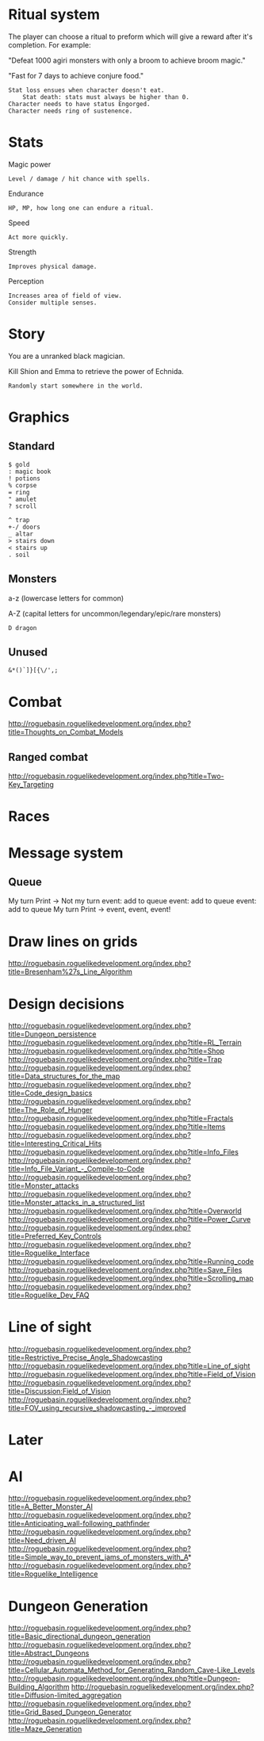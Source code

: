 Ritual system
=============

The player can choose a ritual to preform which will give a reward after it's 
completion. For example:

"Defeat 1000 agiri monsters with only a broom to achieve broom magic."

"Fast for 7 days to achieve conjure food."
	
	Stat loss ensues when character doesn't eat.
		Stat death: stats must always be higher than 0.
	Character needs to have status Engorged.
	Character needs ring of sustenence.


Stats
=====

Magic power
	
	Level / damage / hit chance with spells.

Endurance

	HP, MP, how long one can endure a ritual.

Speed

	Act more quickly.

Strength

	Improves physical damage.

Perception

	Increases area of field of view.
	Consider multiple senses.


Story
=====

You are a unranked black magician.

Kill Shion and Emma to retrieve the power of Echnida.
	
	Randomly start somewhere in the world.

Graphics
========

Standard
--------

	$ gold
	: magic book
	! potions
	% corpse
	= ring
	" amulet
	? scroll
	
	^ trap
	+-/ doors
	_ altar
	> stairs down
	< stairs up
	. soil

Monsters
--------

a-z (lowercase letters for common)
	
A-Z (capital letters for uncommon/legendary/epic/rare monsters)
	
	D dragon

Unused
------

	&*()`]}[{\/',;

Combat
======

http://roguebasin.roguelikedevelopment.org/index.php?title=Thoughts_on_Combat_Models

Ranged combat
-------------

http://roguebasin.roguelikedevelopment.org/index.php?title=Two-Key_Targeting

Races
=====

Message system
==============

Queue
-----

My turn
Print -> 
Not my turn
	event: add to queue
	event: add to queue
	event: add to queue
My turn
Print -> event, event, event!

Draw lines on grids
===================

http://roguebasin.roguelikedevelopment.org/index.php?title=Bresenham%27s_Line_Algorithm

Design decisions
================

http://roguebasin.roguelikedevelopment.org/index.php?title=Dungeon_persistence
http://roguebasin.roguelikedevelopment.org/index.php?title=RL_Terrain
http://roguebasin.roguelikedevelopment.org/index.php?title=Shop
http://roguebasin.roguelikedevelopment.org/index.php?title=Trap
http://roguebasin.roguelikedevelopment.org/index.php?title=Data_structures_for_the_map
http://roguebasin.roguelikedevelopment.org/index.php?title=Code_design_basics
http://roguebasin.roguelikedevelopment.org/index.php?title=The_Role_of_Hunger
http://roguebasin.roguelikedevelopment.org/index.php?title=Fractals
http://roguebasin.roguelikedevelopment.org/index.php?title=Items
http://roguebasin.roguelikedevelopment.org/index.php?title=Interesting_Critical_Hits
http://roguebasin.roguelikedevelopment.org/index.php?title=Info_Files
http://roguebasin.roguelikedevelopment.org/index.php?title=Info_File_Variant_-_Compile-to-Code
http://roguebasin.roguelikedevelopment.org/index.php?title=Monster_attacks
http://roguebasin.roguelikedevelopment.org/index.php?title=Monster_attacks_in_a_structured_list
http://roguebasin.roguelikedevelopment.org/index.php?title=Overworld
http://roguebasin.roguelikedevelopment.org/index.php?title=Power_Curve
http://roguebasin.roguelikedevelopment.org/index.php?title=Preferred_Key_Controls
http://roguebasin.roguelikedevelopment.org/index.php?title=Roguelike_Interface
http://roguebasin.roguelikedevelopment.org/index.php?title=Running_code
http://roguebasin.roguelikedevelopment.org/index.php?title=Save_Files
http://roguebasin.roguelikedevelopment.org/index.php?title=Scrolling_map
http://roguebasin.roguelikedevelopment.org/index.php?title=Roguelike_Dev_FAQ

Line of sight
=============

http://roguebasin.roguelikedevelopment.org/index.php?title=Restrictive_Precise_Angle_Shadowcasting
http://roguebasin.roguelikedevelopment.org/index.php?title=Line_of_sight
http://roguebasin.roguelikedevelopment.org/index.php?title=Field_of_Vision
http://roguebasin.roguelikedevelopment.org/index.php?title=Discussion:Field_of_Vision
http://roguebasin.roguelikedevelopment.org/index.php?title=FOV_using_recursive_shadowcasting_-_improved

Later
=====

AI
===

http://roguebasin.roguelikedevelopment.org/index.php?title=A_Better_Monster_AI
http://roguebasin.roguelikedevelopment.org/index.php?title=Anticipating_wall-following_pathfinder
http://roguebasin.roguelikedevelopment.org/index.php?title=Need_driven_AI
http://roguebasin.roguelikedevelopment.org/index.php?title=Simple_way_to_prevent_jams_of_monsters_with_A*
http://roguebasin.roguelikedevelopment.org/index.php?title=Roguelike_Intelligence

Dungeon Generation
==================

http://roguebasin.roguelikedevelopment.org/index.php?title=Basic_directional_dungeon_generation
http://roguebasin.roguelikedevelopment.org/index.php?title=Abstract_Dungeons
http://roguebasin.roguelikedevelopment.org/index.php?title=Cellular_Automata_Method_for_Generating_Random_Cave-Like_Levels
http://roguebasin.roguelikedevelopment.org/index.php?title=Dungeon-Building_Algorithm
http://roguebasin.roguelikedevelopment.org/index.php?title=Diffusion-limited_aggregation
http://roguebasin.roguelikedevelopment.org/index.php?title=Grid_Based_Dungeon_Generator
http://roguebasin.roguelikedevelopment.org/index.php?title=Maze_Generation
